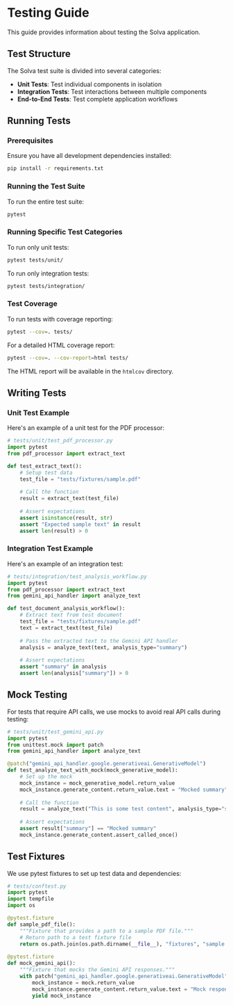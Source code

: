 # Testing Guide

This guide provides information about testing the Solva application.

## Test Structure

The Solva test suite is divided into several categories:

- **Unit Tests**: Test individual components in isolation
- **Integration Tests**: Test interactions between multiple components
- **End-to-End Tests**: Test complete application workflows

## Running Tests

### Prerequisites

Ensure you have all development dependencies installed:

```bash
pip install -r requirements.txt
```

### Running the Test Suite

To run the entire test suite:

```bash
pytest
```

### Running Specific Test Categories

To run only unit tests:

```bash
pytest tests/unit/
```

To run only integration tests:

```bash
pytest tests/integration/
```

### Test Coverage

To run tests with coverage reporting:

```bash
pytest --cov=. tests/
```

For a detailed HTML coverage report:

```bash
pytest --cov=. --cov-report=html tests/
```

The HTML report will be available in the `htmlcov` directory.

## Writing Tests

### Unit Test Example

Here's an example of a unit test for the PDF processor:

```python
# tests/unit/test_pdf_processor.py
import pytest
from pdf_processor import extract_text

def test_extract_text():
    # Setup test data
    test_file = "tests/fixtures/sample.pdf"
    
    # Call the function
    result = extract_text(test_file)
    
    # Assert expectations
    assert isinstance(result, str)
    assert "Expected sample text" in result
    assert len(result) > 0
```

### Integration Test Example

Here's an example of an integration test:

```python
# tests/integration/test_analysis_workflow.py
import pytest
from pdf_processor import extract_text
from gemini_api_handler import analyze_text

def test_document_analysis_workflow():
    # Extract text from test document
    test_file = "tests/fixtures/sample.pdf"
    text = extract_text(test_file)
    
    # Pass the extracted text to the Gemini API handler
    analysis = analyze_text(text, analysis_type="summary")
    
    # Assert expectations
    assert "summary" in analysis
    assert len(analysis["summary"]) > 0
```

## Mock Testing

For tests that require API calls, we use mocks to avoid real API calls during testing:

```python
# tests/unit/test_gemini_api.py
import pytest
from unittest.mock import patch
from gemini_api_handler import analyze_text

@patch("gemini_api_handler.google.generativeai.GenerativeModel")
def test_analyze_text_with_mock(mock_generative_model):
    # Set up the mock
    mock_instance = mock_generative_model.return_value
    mock_instance.generate_content.return_value.text = "Mocked summary"
    
    # Call the function
    result = analyze_text("This is some test content", analysis_type="summary")
    
    # Assert expectations
    assert result["summary"] == "Mocked summary"
    mock_instance.generate_content.assert_called_once()
```

## Test Fixtures

We use pytest fixtures to set up test data and dependencies:

```python
# tests/conftest.py
import pytest
import tempfile
import os

@pytest.fixture
def sample_pdf_file():
    """Fixture that provides a path to a sample PDF file."""
    # Return path to a test fixture file
    return os.path.join(os.path.dirname(__file__), "fixtures", "sample.pdf")
    
@pytest.fixture
def mock_gemini_api():
    """Fixture that mocks the Gemini API responses."""
    with patch("gemini_api_handler.google.generativeai.GenerativeModel") as mock:
        mock_instance = mock.return_value
        mock_instance.generate_content.return_value.text = "Mock response"
        yield mock_instance
```